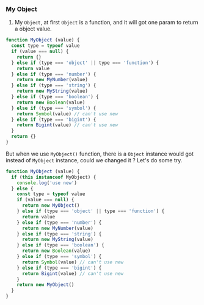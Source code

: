 
### My Object

1. My ```Object```, at first ```Object``` is a function, and it will got one param to return a object value.

``` js
function MyObject (value) {
  const type = typeof value
  if (value === null) {
    return {}
  } else if (type === 'object' || type === 'function') {
    return value
  } else if (type === 'number') {
    return new MyNumber(value)
  } else if (type === 'string') {
    return new MyString(value)
  } else if (type === 'boolean') {
    return new Boolean(value)
  } else if (type === 'symbol') {
    return Symbol(value) // can't use new
  } else if (type === 'bigint') {
    return Bigint(value) // can't use new
  }
  return {}
}

```
But when we use ```MyObject()``` function, there is a ```Object``` instance would got instead of ```MyObject``` instance, could we changed it ? Let's do some try.
``` js
function MyObject (value) {
  if (this instanceof MyObject) {
    console.log('use new')
  } else {
    const type = typeof value
    if (value === null) {
      return new MyObject()
    } else if (type === 'object' || type === 'function') {
      return value
    } else if (type === 'number') {
      return new MyNumber(value)
    } else if (type === 'string') {
      return new MyString(value)
    } else if (type === 'boolean') {
      return new Boolean(value)
    } else if (type === 'symbol') {
      return Symbol(value) // can't use new
    } else if (type === 'bigint') {
      return Bigint(value) // can't use new
    }
    return new MyObject()
  }
}

```